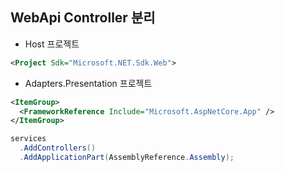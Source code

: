
## WebApi Controller 분리

- Host 프로젝트

```xml
<Project Sdk="Microsoft.NET.Sdk.Web">
```

- Adapters.Presentation 프로젝트

```xml
<ItemGroup>
  <FrameworkReference Include="Microsoft.AspNetCore.App" />
</ItemGroup>
```

```cs
services
  .AddControllers()
  .AddApplicationPart(AssemblyReference.Assembly);
```
